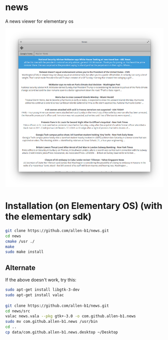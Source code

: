 # news
A news viewer for elementary os

![Screenshot](screenshot.png)

# Installation (on Elementary OS) (with the elementary sdk)
```bash
git clone https://github.com/allen-b1/news.git
cd news
cmake /usr ./
make
sudo make install
```
## Alternate
If the above doesn't work, try this:

```bash
sudo apt-get install libgtk-3-dev
sudo apt-get install valac

git clone https://github.com/allen-b1/news.git
cd news/src
valac news.vala --pkg gtk+-3.0 -o com.github.allen-b1.news
sudo mv com.github.allen-b1.news /usr/bin
cd ..
cp data/com.github.allen-b1.news.desktop ~/Desktop
```
